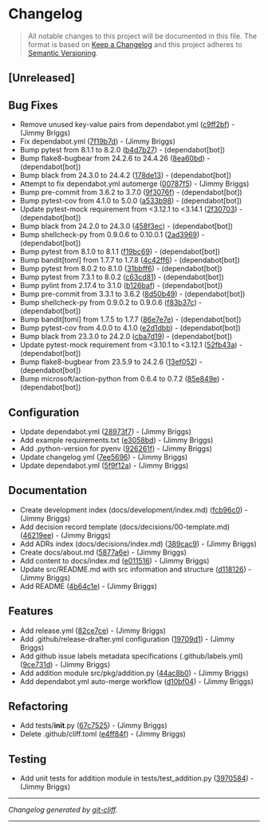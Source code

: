 # Changelog

> All notable changes to this project will be documented in this file. The format is based on
[Keep a Changelog](http://keepachangelog.com/) and this project adheres to
[Semantic Versioning](http://semver.org/).

## [Unreleased]

## Bug Fixes

- Remove unused key-value pairs from dependabot.yml ([c9ff2bf](https://github.com/noclocks/template-python-package/commit/c9ff2bffbb5e4a5418c443ac8e3a1444395a3486))  - (Jimmy Briggs)
- Fix dependabot.yml ([7f19b7d](https://github.com/noclocks/template-python-package/commit/7f19b7dbd39aa2b7883b7fa1bbed4f0a65b384ad))  - (Jimmy Briggs)
- Bump pytest from 8.1.1 to 8.2.0 ([b4d7b27](https://github.com/noclocks/template-python-package/commit/b4d7b27ab961f34863c7bcaee40ed88c490758df))  - (dependabot[bot])
- Bump flake8-bugbear from 24.2.6 to 24.4.26 ([8ea60bd](https://github.com/noclocks/template-python-package/commit/8ea60bd6dcee8f6c969349f77fe8c57f937f510f))  - (dependabot[bot])
- Bump black from 24.3.0 to 24.4.2 ([178de13](https://github.com/noclocks/template-python-package/commit/178de135babdaf35d6a6a573a031e31d8b696d81))  - (dependabot[bot])
- Attempt to fix dependabot.yml automerge ([00787f5](https://github.com/noclocks/template-python-package/commit/00787f5013f129f4885f4d8066157d63fbf3b72d))  - (Jimmy Briggs)
- Bump pre-commit from 3.6.2 to 3.7.0 ([9f3076f](https://github.com/noclocks/template-python-package/commit/9f3076f32d157d3fdcd4364cda0166688fe70518))  - (dependabot[bot])
- Bump pytest-cov from 4.1.0 to 5.0.0 ([a533b98](https://github.com/noclocks/template-python-package/commit/a533b9877e2f9edfe2ebed6086f6da9e41d657c4))  - (dependabot[bot])
- Update pytest-mock requirement from <3.12.1 to <3.14.1 ([2f30703](https://github.com/noclocks/template-python-package/commit/2f30703f7ae3437c39e4b9cd3c58ce774ddd3dbc))  - (dependabot[bot])
- Bump black from 24.2.0 to 24.3.0 ([458f3ec](https://github.com/noclocks/template-python-package/commit/458f3ec8106822ac6e0f12b21777f2b9a8ecabf1))  - (dependabot[bot])
- Bump shellcheck-py from 0.9.0.6 to 0.10.0.1 ([2ad3969](https://github.com/noclocks/template-python-package/commit/2ad3969be01ab22b984c635c18eb4b738885ebb8))  - (dependabot[bot])
- Bump pytest from 8.1.0 to 8.1.1 ([f19bc69](https://github.com/noclocks/template-python-package/commit/f19bc69d2a3726c38f7207d3b4f7b48ffe5defd4))  - (dependabot[bot])
- Bump bandit[toml] from 1.7.7 to 1.7.8 ([4c42ff6](https://github.com/noclocks/template-python-package/commit/4c42ff635d855388825c3f5d4745fc4a28a6468f))  - (dependabot[bot])
- Bump pytest from 8.0.2 to 8.1.0 ([31bbff6](https://github.com/noclocks/template-python-package/commit/31bbff6319fc182674a74b7c53c13d8d239f7d09))  - (dependabot[bot])
- Bump pytest from 7.3.1 to 8.0.2 ([c63cd81](https://github.com/noclocks/template-python-package/commit/c63cd81e5b2c714037cac1283d6fd31a90206810))  - (dependabot[bot])
- Bump pylint from 2.17.4 to 3.1.0 ([b126baf](https://github.com/noclocks/template-python-package/commit/b126baff907c2809fabfa6384a12b1e6534df5c9))  - (dependabot[bot])
- Bump pre-commit from 3.3.1 to 3.6.2 ([8d50b49](https://github.com/noclocks/template-python-package/commit/8d50b49d206afeb4e37e4f00cbe3e53015464484))  - (dependabot[bot])
- Bump shellcheck-py from 0.9.0.2 to 0.9.0.6 ([f83b37c](https://github.com/noclocks/template-python-package/commit/f83b37cbcc8b4f6f8a8a8773e8322c593b3729e0))  - (dependabot[bot])
- Bump bandit[toml] from 1.7.5 to 1.7.7 ([86e7e7e](https://github.com/noclocks/template-python-package/commit/86e7e7e5cac9409a25778f3b65f659a6104a1b65))  - (dependabot[bot])
- Bump pytest-cov from 4.0.0 to 4.1.0 ([e2d1dbb](https://github.com/noclocks/template-python-package/commit/e2d1dbb737bc2ded2e8784886b4586196e570b0c))  - (dependabot[bot])
- Bump black from 23.3.0 to 24.2.0 ([cba7d19](https://github.com/noclocks/template-python-package/commit/cba7d198bd25b6ecbccc7120929e863d5b0d6bad))  - (dependabot[bot])
- Update pytest-mock requirement from <3.10.1 to <3.12.1 ([52fb43a](https://github.com/noclocks/template-python-package/commit/52fb43a0bdfbac58cfd38bf5bda1a4d88d131a9f))  - (dependabot[bot])
- Bump flake8-bugbear from 23.5.9 to 24.2.6 ([13ef052](https://github.com/noclocks/template-python-package/commit/13ef052303e681869a3e86e167ddbb60df925327))  - (dependabot[bot])
- Bump microsoft/action-python from 0.6.4 to 0.7.2 ([85e849e](https://github.com/noclocks/template-python-package/commit/85e849e1ba2e338a31c469a98d5bd924d9def54c))  - (dependabot[bot])

## Configuration

- Update dependabot.yml ([28973f7](https://github.com/noclocks/template-python-package/commit/28973f77a508474e3c29e53fcf00e5cf478ed6fa))  - (Jimmy Briggs)
- Add example requirements.txt ([e3058bd](https://github.com/noclocks/template-python-package/commit/e3058bd67cb7ea1712b71641e42a3661deeffa75))  - (Jimmy Briggs)
- Add .python-version for pyenv ([926261f](https://github.com/noclocks/template-python-package/commit/926261f98aeec22b779cd38e96168fe49d7c1a82))  - (Jimmy Briggs)
- Update changelog.yml ([7ee5696](https://github.com/noclocks/template-python-package/commit/7ee5696b36330c244f3c41e3d581ddb9b75c493c))  - (Jimmy Briggs)
- Update dependabot.yml ([5f9f12a](https://github.com/noclocks/template-python-package/commit/5f9f12a0cfe95b978367eee9009e2b41f2f0167f))  - (Jimmy Briggs)

## Documentation

- Create development index (docs/development/index.md) ([fcb96c0](https://github.com/noclocks/template-python-package/commit/fcb96c0a5f500c63b3535480a4e94ced023252f9))  - (Jimmy Briggs)
- Add decision record template (docs/decisions/00-template.md) ([46219ee](https://github.com/noclocks/template-python-package/commit/46219eefb5fcfc6a4eda931323f2aa950488b61c))  - (Jimmy Briggs)
- Add ADRs index (docs/decisions/index.md) ([389cac9](https://github.com/noclocks/template-python-package/commit/389cac99dcb68620df6d83e265a9c0d40a306db5))  - (Jimmy Briggs)
- Create docs/about.md ([5877a6e](https://github.com/noclocks/template-python-package/commit/5877a6ef908db9fd45c2608095e012a938838c17))  - (Jimmy Briggs)
- Add content to docs/index.md ([e011516](https://github.com/noclocks/template-python-package/commit/e0115164c5a54214aa5594e7889990de3fffd728))  - (Jimmy Briggs)
- Update src/README.md with src information and structure ([d118126](https://github.com/noclocks/template-python-package/commit/d1181265fa07ea44bf9df951696a1caf38d108de))  - (Jimmy Briggs)
- Add README ([4b64c1e](https://github.com/noclocks/template-python-package/commit/4b64c1ed1e3d417b07e4f2d13794572111a69834))  - (Jimmy Briggs)

## Features

- Add release.yml ([82ce7ce](https://github.com/noclocks/template-python-package/commit/82ce7ce00e4c05ca97689f79f7b212a21af6d576))  - (Jimmy Briggs)
- Add .github/release-drafter.yml configuration ([19709d1](https://github.com/noclocks/template-python-package/commit/19709d1891d56aa5109225543b6cfdd6cdbf9d0b))  - (Jimmy Briggs)
- Add github issue labels metadata specifications (.github/labels.yml) ([9ce731d](https://github.com/noclocks/template-python-package/commit/9ce731de11629e813c5a42cedddbe60299ff196b))  - (Jimmy Briggs)
- Add addition module src/pkg/addition.py ([44ac8b0](https://github.com/noclocks/template-python-package/commit/44ac8b00131e96a69bb6c4716061d4d6fdf7da2d))  - (Jimmy Briggs)
- Add dependabot.yml auto-merge workflow ([d10bf04](https://github.com/noclocks/template-python-package/commit/d10bf0431024370de0a6c003788222090a42f58e))  - (Jimmy Briggs)

## Refactoring

- Add tests/__init__.py ([67c7525](https://github.com/noclocks/template-python-package/commit/67c7525d7fad7d43f36b71f31da40ec1170adeb5))  - (Jimmy Briggs)
- Delete .github/cliff.toml ([e4ff84f](https://github.com/noclocks/template-python-package/commit/e4ff84fdb87b8495cca7c4b956bbaa3cd5ee4dd6))  - (Jimmy Briggs)

## Testing

- Add unit tests for addition module in tests/test_addition.py ([3970584](https://github.com/noclocks/template-python-package/commit/3970584eda354139a6c10586a8146b0523d4dacd))  - (Jimmy Briggs)

***
*Changelog generated by [git-cliff](https://github.com/orhun/git-cliff).*
***
